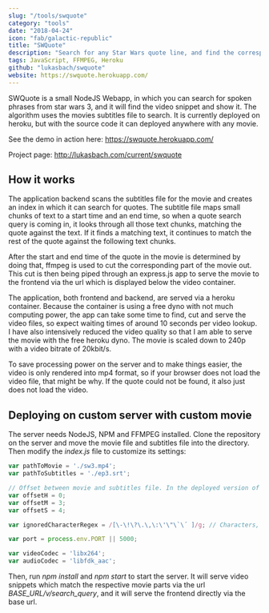```yaml
---
slug: "/tools/swquote"
category: "tools"
date: "2018-04-24"
icon: "fab/galactic-republic"
title: "SWQuote"
description: "Search for any Star Wars quote line, and find the corresponding video snippet."
tags: JavaScript, FFMPEG, Heroku
github: "lukasbach/swquote"
website: https://swquote.herokuapp.com/
---
```


SWQuote is a small NodeJS Webapp, in which you can search for spoken phrases from star wars 3, and it will find the video snippet and show it. The algorithm uses the movies subtitles file to search. It is currently deployed on heroku, but with the source code it can deployed anywhere with any movie.

See the demo in action here: https://swquote.herokuapp.com/

Project page: http://lukasbach.com/current/swquote

## How it works

The application backend scans the subtitles file for the movie and creates an index in which it can search for quotes. The subtitle file maps small chunks of text to a start time and an end time, so when a quote search query is coming in, it looks through all those text chunks, matching the quote against the text. If it finds a matching text, it continues to match the rest of the quote against the following text chunks.

After the start and end time of the quote in the movie is determined by doing that, ffmpeg is used to cut the corresponding part of the movie out. This cut is then being piped through an express.js app to serve the movie to the frontend via the url which is displayed below the video container.

The application, both frontend and backend, are served via a heroku container. Because the container is using a free dyno with not much computing power, the app can take some time to find, cut and serve the video files, so expect waiting times of around 10 seconds per video lookup. I have also intensively reduced the video quality so that I am able to serve the movie with the free heroku dyno. The movie is scaled down to 240p with a video bitrate of 20kbit/s.

To save processing power on the server and to make things easier, the video is only rendered into mp4 format, so if your browser does not load the video file, that might be why. If the quote could not be found, it also just does not load the video.

## Deploying on custom server with custom movie

The server needs NodeJS, NPM and FFMPEG installed. Clone the repository on the server and move the movie file and subtitles file into the directory. Then modify the *index.js* file to customize its settings:

```js
var pathToMovie = './sw3.mp4';
var pathToSubtitles = './ep3.srt';

// Offset between movie and subtitles file. In the deployed version of the app, i have cut out the first 3 minutes in which nothing was spoken.
var offsetH = 0;
var offsetM = 3;
var offsetS = 4;

var ignoredCharacterRegex = /[\-\!\?\.\,\:\'\"\`\´ ]/g; // Characters, which will be ignored in the subtitles file.

var port = process.env.PORT || 5000;

var videoCodec = 'libx264';
var audioCodec = 'libfdk_aac';
```

Then, run *npm install* and *npm start* to start the server. It will serve video snippets which match the respective movie parts via the url *BASE_URL/v/search_query*, and it will serve the frontend directly via the base url.
